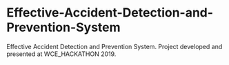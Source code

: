 # Effective-Accident-Detection-and-Prevention-System
Effective Accident Detection and Prevention System. Project developed and presented at WCE_HACKATHON 2019.
